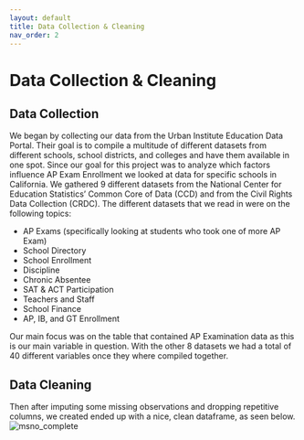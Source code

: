 ```yaml
---
layout: default
title: Data Collection & Cleaning
nav_order: 2
---
```


# Data Collection & Cleaning 

## Data Collection 

We began by collecting our data from the Urban Institute Education Data Portal. Their goal is to compile a multitude of different datasets from different schools, school districts, and colleges and have them available in one spot. Since our goal for this project  was to analyze which factors influence AP Exam Enrollment we looked at data for specific schools in California. We gathered 9 different datasets from the National Center for Education Statistics’ Common Core of Data (CCD) and from the Civil Rights Data Collection (CRDC). The different datasets that we read in were on the following topics:

- AP Exams  (specifically looking at students who took one of more AP Exam) 
- School Directory
- School Enrollment  
- Discipline 
- Chronic Absentee 
- SAT & ACT Participation 
- Teachers and Staff
- School Finance 
- AP, IB, and GT Enrollment 

Our main focus was on the table that contained AP Examination data as this is our main variable in question. With the other 8 datasets we had a total of 40 different variables once they where compiled together. 

## Data Cleaning 



Then after imputing some missing observations and dropping repetitive columns, we created ended up with a nice, clean dataframe, as seen below.  
![msno_complete](../../assets/images/msno_complete.png) 



